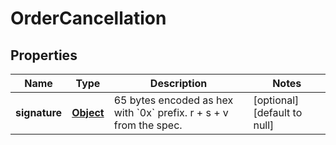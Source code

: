 # OrderCancellation

## Properties

| Name          | Type            | Description                                                                  | Notes                        |
| ------------- | --------------- | ---------------------------------------------------------------------------- | ---------------------------- |
| **signature** | [**Object**](#) | 65 bytes encoded as hex with &#x60;0x&#x60; prefix. r + s + v from the spec. | [optional] [default to null] |
